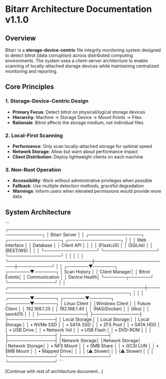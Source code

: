 # Bitarr Architecture Documentation v1.1.0

## Overview

Bitarr is a **storage-device-centric** file integrity monitoring system designed to detect bitrot (data corruption) across distributed computing environments. The system uses a client-server architecture to enable scanning of locally-attached storage devices while maintaining centralized monitoring and reporting.

## Core Principles

### 1. Storage-Device-Centric Design
- **Primary Focus**: Detect bitrot on physical/logical storage devices
- **Hierarchy**: Machine → Storage Device → Mount Points → Files
- **Rationale**: Bitrot affects the storage medium, not individual files

### 2. Local-First Scanning
- **Performance**: Only scan locally-attached storage for optimal speed
- **Network Storage**: Allow but warn about performance impact
- **Client Distribution**: Deploy lightweight clients on each machine

### 3. Non-Root Operation
- **Accessibility**: Work without administrative privileges when possible
- **Fallback**: Use multiple detection methods, graceful degradation
- **Warnings**: Inform users when elevated permissions would provide more data

## System Architecture

\`\`\`
┌─────────────────────────────────────────────────────────────┐
│                    Bitarr Server                            │
│  ┌─────────────────┐  ┌─────────────────┐  ┌─────────────────┐ │
│  │   Web Interface │  │   Database      │  │   Client API    │ │
│  │   (Flask/JS)    │  │   (SQLite)      │  │   (REST/WS)     │ │
│  └─────────────────┘  └─────────────────┘  └─────────────────┘ │
│                           │                        │           │
└───────────────────────────┼────────────────────────┼───────────┘
                            │                        │
                    ┌───────▼───────┐        ┌───────▼───────┐
                    │  Scan History │        │ Client Manager│
                    │  Bitrot Events│        │ Communication │
                    │  Device Health│        └───────┬───────┘
                    └───────────────┘                │
                                                     │
        ┌────────────────────────────────────────────┼────────────────────────────────────────────┐
        │                                            │                                            │
┌───────▼───────┐                            ┌───────▼───────┐                            ┌───────▼───────┐
│ Linux Client  │                            │Windows Client │                            │ Future Client │
│ 192.168.1.25  │                            │ 192.168.1.40  │                            │ (NAS/Docker)  │
│    (tiko)     │                            │   (work01)    │                            │               │
├───────────────┤                            ├───────────────┤                            ├───────────────┤
│ Local Storage:│                            │ Local Storage:│                            │ Local Storage:│
│ • NVMe SSD    │                            │ • SATA SSD    │                            │ • ZFS Pool    │
│ • SATA HDD    │                            │ • USB Drive   │                            │ • Network Vol │
│ • USB Flash   │                            │ • DVD-ROM     │                            │               │
├───────────────┤                            ├───────────────┤                            ├───────────────┤
│Network Storage│                            │Network Storage│                            │Network Storage│
│ • NFS Mount   │                            │ • SMB Share   │                            │ • iSCSI LUN   │
│ • SMB Mount   │                            │ • Mapped Drive│                            │               │
│ (⚠️ Slower)   │                            │ (⚠️ Slower)   │                            │               │
└───────────────┘                            └───────────────┘                            └───────────────┘
\`\`\`

[Continue with rest of architecture document...]
